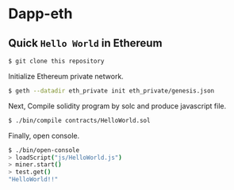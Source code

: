# Dapp-eth


## Quick `Hello World` in Ethereum

```sh
$ git clone this repository
```

Initialize Ethereum private network.
```sh
$ geth --datadir eth_private init eth_private/genesis.json
```

Next, Compile solidity program by solc and produce javascript file.
```sh
$ ./bin/compile contracts/HelloWorld.sol
```

Finally, open console.
```sh
$ ./bin/open-console
> loadScript("js/HelloWorld.js")
> miner.start()
> test.get()
"HelloWorld!!"
```
